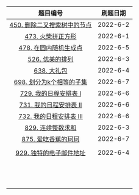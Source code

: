 |                           题目编号                           | 刷题日期 |
| :----------------------------------------------------------: | :------: |
| [450. 删除二叉搜索树中的节点](https://leetcode.cn/problems/delete-node-in-a-bst/) | 2022-6-2 |
| [473. 火柴拼正方形](https://leetcode.cn/problems/matchsticks-to-square/) | 2022-6-1 |
| [478. 在圆内随机生成点](https://leetcode.cn/problems/generate-random-point-in-a-circle/) | 2022-6-5 |
| [526. 优美的排列](https://leetcode.cn/problems/beautiful-arrangement/) | 2022-6-3 |
| [638. 大礼包](https://leetcode.cn/problems/shopping-offers/) | 2022-6-4 |
| [698. 划分为k个相等的子集](https://leetcode.cn/problems/partition-to-k-equal-sum-subsets/) | 2022-6-7 |
| [729. 我的日程安排表 I](https://leetcode.cn/problems/my-calendar-i/) | 2022-6-6 |
| [731. 我的日程安排表 II](https://leetcode.cn/problems/my-calendar-ii/) | 2022-6-6 |
| [732. 我的日程安排表 III](https://leetcode.cn/problems/my-calendar-iii/) | 2022-6-6 |
| [829. 连续整数求和](https://leetcode.cn/problems/consecutive-numbers-sum/) | 2022-6-3 |
| [875. 爱吃香蕉的珂珂](https://leetcode.cn/problems/koko-eating-bananas/) | 2022-6-7 |
|                                                              |          |
| [929. 独特的电子邮件地址](https://leetcode.cn/problems/unique-email-addresses/) | 2022-6-4 |
|                                                              |          |
|                                                              |          |
|                                                              |          |
|                                                              |          |
|                                                              |          |
|                                                              |          |
|                                                              |          |
|                                                              |          |
|                                                              |          |
|                                                              |          |
|                                                              |          |
|                                                              |          |
|                                                              |          |

